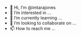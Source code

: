 - 👋 Hi, I’m @imtarajones
- 👀 I’m interested in ...
- 🌱 I’m currently learning ...
- 💞️ I’m looking to collaborate on ...
- 📫 How to reach me ...

<!---
imtarajones/imtarajones is a ✨ special ✨ repository because its `README.md` (this file) appears on your GitHub profile.
You can click the Preview link to take a look at your changes.
--->
